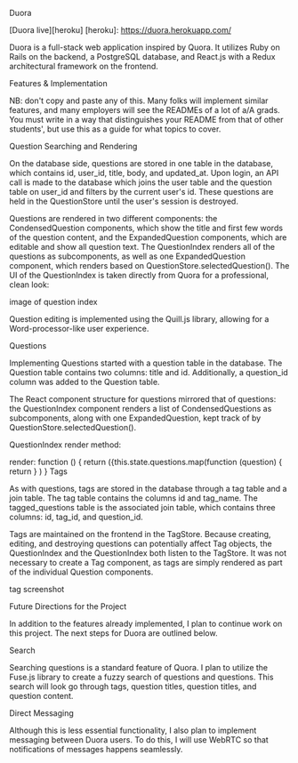 Duora

[Duora live][heroku]
[heroku]: https://duora.herokuapp.com/

Duora is a full-stack web application inspired by Quora. It utilizes Ruby on Rails on the backend, a PostgreSQL database, and React.js with a Redux architectural framework on the frontend.

Features & Implementation

NB: don't copy and paste any of this. Many folks will implement similar features, and many employers will see the READMEs of a lot of a/A grads. You must write in a way that distinguishes your README from that of other students', but use this as a guide for what topics to cover.

Question Searching and Rendering

On the database side, questions are stored in one table in the database, which contains id, user_id, title, body, and updated_at. Upon login, an API call is made to the database which joins the user table and the question table on user_id and filters by the current user's id. These questions are held in the QuestionStore until the user's session is destroyed.

Questions are rendered in two different components: the CondensedQuestion components, which show the title and first few words of the question content, and the ExpandedQuestion components, which are editable and show all question text. The QuestionIndex renders all of the questions as subcomponents, as well as one ExpandedQuestion component, which renders based on QuestionStore.selectedQuestion(). The UI of the QuestionIndex is taken directly from Quora for a professional, clean look:

image of question index

Question editing is implemented using the Quill.js library, allowing for a Word-processor-like user experience.

Questions

Implementing Questions started with a question table in the database. The Question table contains two columns: title and id. Additionally, a question_id column was added to the Question table.

The React component structure for questions mirrored that of questions: the QuestionIndex component renders a list of CondensedQuestions as subcomponents, along with one ExpandedQuestion, kept track of by QuestionStore.selectedQuestion().

QuestionIndex render method:

render: function () {
  return ({this.state.questions.map(function (question) {
    return <CondensedQuestion question={question} />
  }
  <ExpandedQuestion question={this.state.selectedQuestion} />)
}
Tags

As with questions, tags are stored in the database through a tag table and a join table. The tag table contains the columns id and tag_name. The tagged_questions table is the associated join table, which contains three columns: id, tag_id, and question_id.

Tags are maintained on the frontend in the TagStore. Because creating, editing, and destroying questions can potentially affect Tag objects, the QuestionIndex and the QuestionIndex both listen to the TagStore. It was not necessary to create a Tag component, as tags are simply rendered as part of the individual Question components.

tag screenshot

Future Directions for the Project

In addition to the features already implemented, I plan to continue work on this project. The next steps for Duora are outlined below.

Search

Searching questions is a standard feature of Quora. I plan to utilize the Fuse.js library to create a fuzzy search of questions and questions. This search will look go through tags, question titles, question titles, and question content.

Direct Messaging

Although this is less essential functionality, I also plan to implement messaging between Duora users. To do this, I will use WebRTC so that notifications of messages happens seamlessly.
